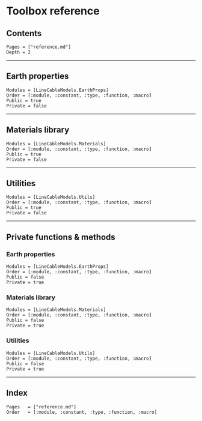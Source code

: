 # Toolbox reference

## Contents
```@contents
Pages = ["reference.md"]
Depth = 2
```

---

## Earth properties
```@autodocs
Modules = [LineCableModels.EarthProps]
Order = [:module, :constant, :type, :function, :macro]
Public = true
Private = false
```

---

## Materials library
```@autodocs
Modules = [LineCableModels.Materials]
Order = [:module, :constant, :type, :function, :macro]
Public = true
Private = false
```

---

## Utilities
```@autodocs
Modules = [LineCableModels.Utils]
Order = [:module, :constant, :type, :function, :macro]
Public = true
Private = false
```

---

## Private functions & methods
### Earth properties
```@autodocs
Modules = [LineCableModels.EarthProps]
Order = [:module, :constant, :type, :function, :macro]
Public = false
Private = true
```

### Materials library
```@autodocs
Modules = [LineCableModels.Materials]
Order = [:module, :constant, :type, :function, :macro]
Public = false
Private = true
```

### Utilities
```@autodocs
Modules = [LineCableModels.Utils]
Order = [:module, :constant, :type, :function, :macro]
Public = false
Private = true
```

---

## Index
```@index
Pages   = ["reference.md"]
Order   = [:module, :constant, :type, :function, :macro]
```